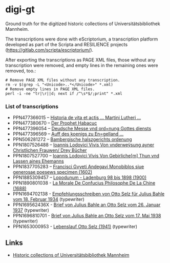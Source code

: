 # digi-gt
Ground truth for the digitized historic collections of Universitätsbibliothek Mannheim.

The transcriptions were done with eScriptorium, a transcription platform
developed as part of the Scripta and RESILIENCE projects
(https://gitlab.com/scripta/escriptorium/).

After exporting the transcriptions as PAGE XML files, those without any
transcription were removed, and empty lines in the remaining ones were
removed, too.:

    # Remove PAGE XML files without any transcription.
    rm -v $(grep -L "<Unicode>..*</Unicode>" *.xml)
    # Remove empty lines in PAGE XML files.
    perl -i -ne "tr|\r||d; next if /^\s*$/;print" *.xml

### List of transcriptions

- PPN477366015 – [Historia de vita et actis ... Martini Lutheri ...](http://digi.bib.uni-mannheim.de/urn/urn:nbn:de:bsz:180-digad-22717)
- PPN477380670 – [Der Prophet Habacuc](http://digi.bib.uni-mannheim.de/urn/urn:nbn:de:bsz:180-digad-22962)
- PPN477396054 – [Deudsche Messe vnd ord=nung Gottes diensts](http://digi.bib.uni-mannheim.de/urn/urn:nbn:de:bsz:180-digad-23003)
- PPN477396569 – [Auff des koenigs zu En=gelland ...](http://digi.bib.uni-mannheim.de/urn/urn:nbn:de:bsz:180-digad-23034)
- PPN506281272 – [Bambergische halszgerichts ordenung](http://digi.bib.uni-mannheim.de/urn/urn:nbn:de:bsz:180-digad-32443)
- PPN1807526488 – [Ioannis Lodovici Vivis Von vnderweÿsung ayner Christlichen Frauwen/ Drey Bücher](http://digi.bib.uni-mannheim.de/urn/urn:nbn:de:bsz:180-digad-36193)
- PPN1807527700 – [Ioannis Lodovici Vivis Von Gebirliche[m] Thun vnd Lassen aines Ehemanns](http://digi.bib.uni-mannheim.de/urn/urn:nbn:de:bsz:180-digad-36180)
- PPN1837705283 – [Francisci Gvyeti Andegavi Monobiblos siue generosae poesews specimen (1602)](http://digi.bib.uni-mannheim.de/urn/urn:nbn:de:bsz:180-digad-36293)
- PPN1885309457 – [Lopodunum - Ladenburg 98 bis 1898 (1900)](http://digi.bib.uni-mannheim.de/urn/urn:nbn:de:bsz:180-digad-36708)
- PPN1890801038 - [La Morale De Confucius Philosophe De La Chine (1688)](http://digi.bib.uni-mannheim.de/urn/urn:nbn:de:bsz:180-digad-36775)
- PPN1694702138 - [Empfehlungsschreiben von Otto Selz für Julius Bahle vom 18. Februar 1934](https://digi.bib.uni-mannheim.de/urn/urn:nbn:de:bsz:180-digosi-2319) (typewriter)
- PPN169562436X - [Brief von Julius Bahle an Otto Selz vom 26. Januar 1937](https://digi.bib.uni-mannheim.de/urn/urn:nbn:de:bsz:180-digosi-2873) (typewriter)
- PPN1696810701 - [Brief von Julius Bahle an Otto Selz vom 17. Mai 1938](https://digi.bib.uni-mannheim.de/urn/urn:nbn:de:bsz:180-digosi-3389) (typewriter)
- PPN1653000953 - [Lebenslauf Otto Selz (1941)](http://digi.bib.uni-mannheim.de/urn/urn:nbn:de:bsz:180-digosi-3812) (typewriter)


## Links

* [Historic collections of Universitätsbibliothek Mannheim](https://digi.bib.uni-mannheim.de/)

